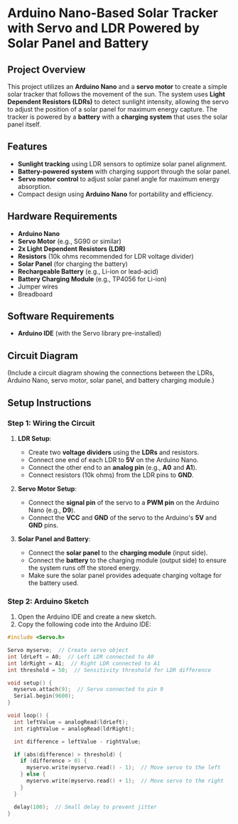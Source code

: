 # Arduino Nano-Based Solar Tracker with Servo and LDR Powered by Solar Panel and Battery

## Project Overview
This project utilizes an **Arduino Nano** and a **servo motor** to create a simple solar tracker that follows the movement of the sun. The system uses **Light Dependent Resistors (LDRs)** to detect sunlight intensity, allowing the servo to adjust the position of a solar panel for maximum energy capture. The tracker is powered by a **battery** with a **charging system** that uses the solar panel itself.

## Features
- **Sunlight tracking** using LDR sensors to optimize solar panel alignment.
- **Battery-powered system** with charging support through the solar panel.
- **Servo motor control** to adjust solar panel angle for maximum energy absorption.
- Compact design using **Arduino Nano** for portability and efficiency.

## Hardware Requirements
- **Arduino Nano**
- **Servo Motor** (e.g., SG90 or similar)
- **2x Light Dependent Resistors (LDR)**
- **Resistors** (10k ohms recommended for LDR voltage divider)
- **Solar Panel** (for charging the battery)
- **Rechargeable Battery** (e.g., Li-ion or lead-acid)
- **Battery Charging Module** (e.g., TP4056 for Li-ion)
- Jumper wires
- Breadboard

## Software Requirements
- **Arduino IDE** (with the Servo library pre-installed)

## Circuit Diagram
(Include a circuit diagram showing the connections between the LDRs, Arduino Nano, servo motor, solar panel, and battery charging module.)

## Setup Instructions
### Step 1: Wiring the Circuit
1. **LDR Setup**:
   - Create two **voltage dividers** using the **LDRs** and resistors.
   - Connect one end of each LDR to **5V** on the Arduino Nano.
   - Connect the other end to an **analog pin** (e.g., **A0** and **A1**).
   - Connect resistors (10k ohms) from the LDR pins to **GND**.

2. **Servo Motor Setup**:
   - Connect the **signal pin** of the servo to a **PWM pin** on the Arduino Nano (e.g., **D9**).
   - Connect the **VCC** and **GND** of the servo to the Arduino's **5V** and **GND** pins.

3. **Solar Panel and Battery**:
   - Connect the **solar panel** to the **charging module** (input side).
   - Connect the **battery** to the charging module (output side) to ensure the system runs off the stored energy.
   - Make sure the solar panel provides adequate charging voltage for the battery used.

### Step 2: Arduino Sketch
1. Open the Arduino IDE and create a new sketch.
2. Copy the following code into the Arduino IDE:

```cpp
#include <Servo.h>

Servo myservo;  // Create servo object
int ldrLeft = A0;  // Left LDR connected to A0
int ldrRight = A1;  // Right LDR connected to A1
int threshold = 50;  // Sensitivity threshold for LDR difference

void setup() {
  myservo.attach(9);  // Servo connected to pin 9
  Serial.begin(9600);
}

void loop() {
  int leftValue = analogRead(ldrLeft);
  int rightValue = analogRead(ldrRight);

  int difference = leftValue - rightValue;

  if (abs(difference) > threshold) {
    if (difference > 0) {
      myservo.write(myservo.read() - 1);  // Move servo to the left
    } else {
      myservo.write(myservo.read() + 1);  // Move servo to the right
    }
  }

  delay(100);  // Small delay to prevent jitter
}
